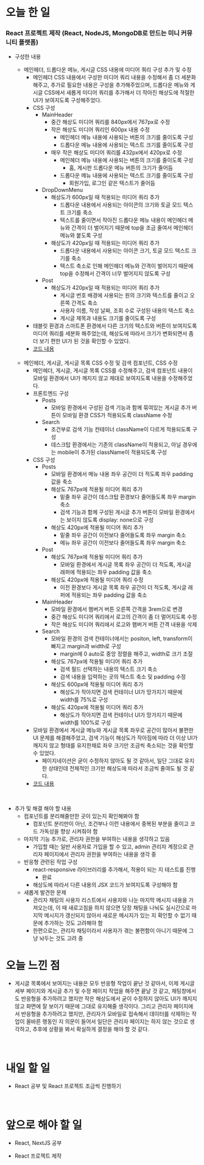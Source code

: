 # 오늘 한 일

### React 프로젝트 제작 (React, NodeJS, MongoDB로 만드는 미니 커뮤니티 플랫폼)

- 구성한 내용

  - 메인헤더, 드롭다운 메뉴, 게시글 CSS 내용에 미디어 쿼리 구성 추가 및 수정
    - 메인헤더 CSS 내용에서 구성한 미디어 쿼리 내용을 수정해서 좀 더 세분화 해주고, 추가로 필요한 내용은 구성을 추가해주었으며, 드롭다운 메뉴와 게시글 CSS에서 새롭게 미디어 쿼리를 추가해서 더 작아진 해상도에 적절한 UI가 보여지도록 구성해주었다.
    - CSS 구성
      - MainHeader
        - 중간 해상도 미디어 쿼리를 840px에서 767px로 수정
        - 작은 해상도 미디어 쿼리인 600px 내용 수정
          - 메인헤더 메뉴 내용에 사용되는 버튼의 크기를 줄이도록 구성
          - 드롭다운 메뉴 내용에 사용되는 텍스트 크기를 줄이도록 구성
        - 매우 작은 해상도 미디어 쿼리를 432px에서 420px로 수정
          - 메인헤더 메뉴 내용에 사용되는 버튼의 크기를 줄이도록 구성
            - 홈, 게시판 드롭다운 메뉴 버튼의 크기가 줄어듬
          - 드롭다운 메뉴 내용에 사용되는 텍스트 크기를 줄이도록 구성
            - 회원가입, 로그인 같은 텍스트가 줄어듬
      - DropDownMenu
        - 해상도가 600px일 때 적용되는 미디어 쿼리 추가
          - 드롭다운 내용에서 사용되는 아이콘의 크기와 토글 모드 텍스트 크기를 축소
          - 텍스트를 줄이면서 작아진 드롭다운 메뉴 내용이 메인헤더 메뉴와 간격이 더 벌어지기 때문에 top을 조금 줄여서 메인헤더 메뉴와 붙도록 구성
        - 해상도가 420px일 때 적용되는 미디어 쿼리 추가
          - 드롭다운 내용에서 사용되는 아이콘 크기, 토글 모드 텍스트 크기를 축소
          - 텍스트 축소로 인해 메인헤더 메뉴와 간격이 벌어지기 때문에 top을 수정해서 간격이 너무 벌어지지 않도록 구성
      - Post
        - 해상도가 420px일 때 적용되는 미디어 쿼리 추가
          - 게시글 번호 배경에 사용되는 원의 크기와 텍스트를 줄이고 오른쪽 간격도 축소
          - 사용자 이름, 작성 날짜, 조회 수로 구성된 내용의 텍스트 축소
          - 게시글 제목과 내용도 크기를 줄이도록 구성
    - 태블릿 환경과 스마트폰 환경에서 다른 크기의 텍스트와 버튼이 보여지도록 미디어 쿼리를 세분화 해주었는데, 해상도에 따라서 크기가 변화되면서 좀 더 보기 편한 UI가 된 것을 확인할 수 있었다.
    - [코드 내용](https://github.com/jeongsangtae/mini-community-platform/commit/d03653ca52aee0408b5e85e6dd7c351bb3ab3483)

  <br />

  - 메인헤더, 게시글, 게시글 목록 CSS 수정 및 검색 컴포넌트, CSS 수정
    - 메인헤더, 게시글, 게시글 목록 CSS를 수정해주고, 검색 컴포넌트 내용이 모바일 환경에서 UI가 깨지지 않고 제대로 보여지도록 내용을 수정해주었다.
    - 프론트엔드 구성
      - Posts
        - 모바일 환경에서 구성된 검색 기능과 함께 묶여있는 게시글 추가 버튼이 모바일 환경 CSS가 적용되도록 className 수정
      - Search
        - 조건부로 검색 기능 컨테이너 className이 다르게 적용되도록 구성
        - 데스크탑 환경에서는 기존의 className이 적용되고, 아닐 경우에는 mobile이 추가된 className이 적용되도록 구성
    - CSS 구성
      - Posts
        - 모바일 환경에서 메뉴 내용 좌우 공간이 더 적도록 좌우 padding 값을 축소
        - 해상도 767px에 적용될 미디어 쿼리 추가
          - 밑줄 좌우 공간이 데스크탑 환경보다 줄어들도록 좌우 margin 축소
          - 검색 기능과 함께 구성된 게시글 추가 버튼이 모바일 환경에서는 보이지 않도록 display: none으로 구성
        - 해상도 420px에 적용될 미디어 쿼리 추가
          - 밑줄 좌우 공간이 이전보다 줄어들도록 좌우 margin 축소
          - 메뉴 좌우 공간이 이전보다 줄어들도록 좌우 margin 축소
      - Post
        - 해상도 767px에 적용될 미디어 쿼리 추가
          - 모바일 환경에서 게시글 목록 좌우 공간이 더 적도록, 게시글 래퍼에 적용되는 좌우 padding 값을 축소
        - 해상도 420px에 적용될 미디어 쿼리 수정
          - 이전 환경보다 게시글 목록 좌우 공간이 더 적도록, 게시글 래퍼에 적용되는 좌우 padding 값을 축소
      - MainHeader
        - 모바일 환경에서 햄버거 버튼 오른쪽 간격을 3rem으로 변경
        - 중간 해상도 미디어 쿼리에서 로고의 간격이 좀 더 멀어지도록 수정
        - 작은 해상도 미디어 쿼리에서 로고와 햄버거 버튼 간격 내용을 삭제
      - Search
        - 모바일 환경의 검색 컨테이너에서는 positon, left, transform이 빠지고 margin과 width로 구성
          - margin에 0 auto로 중앙 정렬을 해주고, width로 크기 조절
        - 해상도 767px에 적용될 미디어 쿼리 추가
          - 검색 필드 선택하는 내용의 텍스트 크기 축소
          - 검색 내용을 입력하는 곳의 텍스트 축소 및 padding 수정
        - 해상도 600px에 적용될 미디어 쿼리 추가
          - 해상도가 작아지면 검색 컨테이너 UI가 망가지기 때문에 width를 75%로 구성
        - 해상도 420px에 적용될 미디어 쿼리 추가
          - 해상도가 작아지면 검색 컨테이너 UI가 망가지기 때문에 width를 100%로 구성
    - 모바일 환경에서 게시글 메뉴와 게시글 목록 좌우로 공간이 많아서 불편한 UI 문제를 해결해주었고, 검색 기능이 해상도가 작아짐에 따라 더 이상 UI가 깨지지 않고 형태를 유지한채로 좌우 크기만 조금씩 축소되는 것을 확인할 수 있었다.
      - 페이지네이션은 굳이 수정하지 않아도 될 것 같아서, 일단 그대로 유지한 상태인데 전체적인 크기만 해상도에 따라서 조금씩 줄여도 될 것 같다.
    - [코드 내용](https://github.com/jeongsangtae/mini-community-platform/commit/b21cd09dcbf0acee61677b09ab10c8965b2bd577)

<br />

- 추가 및 해결 해야 할 내용
  - 컴포넌트를 분리해줄만한 곳이 있는지 확인해봐야 함
    - 컴포넌트 분리만이 아닌, 조건부나 이런 내용에서 중복된 부분을 줄이고 코드 가독성을 향상 시켜줘야 함
  - 마지막 기능 추가로, 관리자 권한을 부여하는 내용을 생각하고 있음
    - 가입할 때는 일반 사용자로 가입을 할 수 있고, admin 관리자 계정으로 관리자 페이지에서 관리자 권한을 부여하는 내용을 생각 중
  - 반응형 관련된 작업 구성
    - react-responsive 라이브러리를 추가해서, 적용이 되는 지 테스트를 진행
      - 완료
    - 해상도에 따라서 다른 내용의 JSX 코드가 보여지도록 구성해야 함
  - 새롭게 발견한 문제
    - 관리자 채팅의 사용자 리스트에서 사용자와 나눈 마지막 메시지 내용을 가져오는데, 이 때 새로고침을 하지 않으면 당장 채팅을 나눠도 실시간으로 마지막 메시지가 갱신되지 않아서 새로운 메시지가 있는 지 확인할 수 없기 때문에 추가하는 것도 고려해야 함
    - 한편으로는, 관리자 채팅이라서 사용자가 겪는 불편함이 아니기 때문에 그냥 놔두는 것도 고려 중

# 오늘 느낀 점

- 게시글 목록에서 보여지는 내용은 모두 반응형 작업이 끝난 것 같아서, 이제 게시글 세부 페이지와 게시글 추가 및 수정 페이지 작업을 해주면 끝날 것 같고, 채팅창에서도 반응형을 추가하려고 했지만 작은 해상도에서 굳이 수정하지 않아도 UI가 깨지지 않고 화면에 잘 보이기 때문에 그대로 유지해줄 생각이다. 그리고 관리자 페이지에서 반응형을 추가하려고 했지만, 관리자가 모바일로 접속해서 데이터를 삭제하는 작업이 올바른 행동인 지 의문이 들어서 일단은 관리자 페이지는 하지 않는 것으로 생각하고, 추후에 상황을 봐서 확실하게 결정을 해야 할 것 같다.

<br />

# 내일 할 일

- React 공부 및 React 프로젝트 조금씩 진행하기

<br />

# 앞으로 해야 할 일

- React, NextJS 공부

- React 프로젝트 제작
